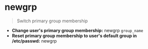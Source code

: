 # newgrp
> Switch primary group membership
- **Change user's primary group membership:**
newgrp `group_name`
- **Reset primary group membership to user's default group in /etc/passwd:**
newgrp
